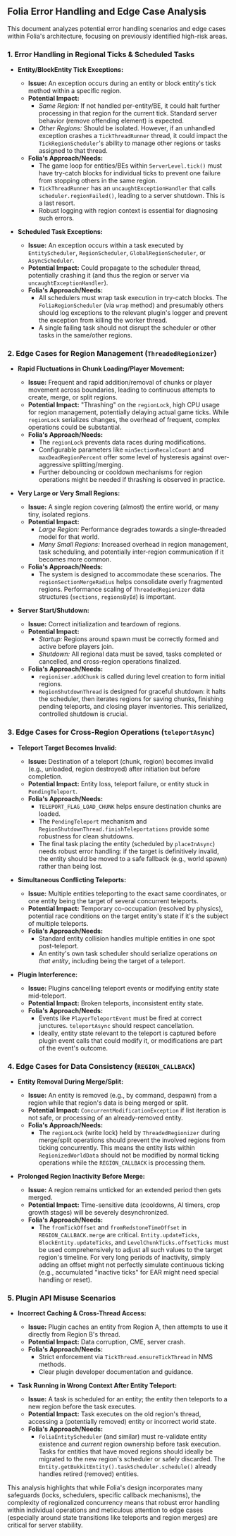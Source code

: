 ## Folia Error Handling and Edge Case Analysis

This document analyzes potential error handling scenarios and edge cases within Folia's architecture, focusing on previously identified high-risk areas.

### 1. Error Handling in Regional Ticks & Scheduled Tasks

*   **Entity/BlockEntity Tick Exceptions:**
    *   **Issue:** An exception occurs during an entity or block entity's tick method within a specific region.
    *   **Potential Impact:**
        *   *Same Region:* If not handled per-entity/BE, it could halt further processing in that region for the current tick. Standard server behavior (remove offending element) is expected.
        *   *Other Regions:* Should be isolated. However, if an unhandled exception crashes a `TickThreadRunner` thread, it could impact the `TickRegionScheduler`'s ability to manage other regions or tasks assigned to that thread.
    *   **Folia's Approach/Needs:**
        *   The game loop for entities/BEs within `ServerLevel.tick()` must have try-catch blocks for individual ticks to prevent one failure from stopping others in the same region.
        *   `TickThreadRunner` has an `uncaughtExceptionHandler` that calls `scheduler.regionFailed()`, leading to a server shutdown. This is a last resort.
        *   Robust logging with region context is essential for diagnosing such errors.

*   **Scheduled Task Exceptions:**
    *   **Issue:** An exception occurs within a task executed by `EntityScheduler`, `RegionScheduler`, `GlobalRegionScheduler`, or `AsyncScheduler`.
    *   **Potential Impact:** Could propagate to the scheduler thread, potentially crashing it (and thus the region or server via `uncaughtExceptionHandler`).
    *   **Folia's Approach/Needs:**
        *   All schedulers must wrap task execution in try-catch blocks. The `FoliaRegionScheduler` (via `wrap` method) and presumably others should log exceptions to the relevant plugin's logger and prevent the exception from killing the worker thread.
        *   A single failing task should not disrupt the scheduler or other tasks in the same/other regions.

### 2. Edge Cases for Region Management (`ThreadedRegionizer`)

*   **Rapid Fluctuations in Chunk Loading/Player Movement:**
    *   **Issue:** Frequent and rapid addition/removal of chunks or player movement across boundaries, leading to continuous attempts to create, merge, or split regions.
    *   **Potential Impact:** "Thrashing" on the `regionLock`, high CPU usage for region management, potentially delaying actual game ticks. While `regionLock` serializes changes, the overhead of frequent, complex operations could be substantial.
    *   **Folia's Approach/Needs:**
        *   The `regionLock` prevents data races during modifications.
        *   Configurable parameters like `minSectionRecalcCount` and `maxDeadRegionPercent` offer some level of hysteresis against over-aggressive splitting/merging.
        *   Further debouncing or cooldown mechanisms for region operations might be needed if thrashing is observed in practice.

*   **Very Large or Very Small Regions:**
    *   **Issue:** A single region covering (almost) the entire world, or many tiny, isolated regions.
    *   **Potential Impact:**
        *   *Large Region:* Performance degrades towards a single-threaded model for that world.
        *   *Many Small Regions:* Increased overhead in region management, task scheduling, and potentially inter-region communication if it becomes more common.
    *   **Folia's Approach/Needs:**
        *   The system is designed to accommodate these scenarios. The `regionSectionMergeRadius` helps consolidate overly fragmented regions. Performance scaling of `ThreadedRegionizer` data structures (`sections`, `regionsById`) is important.

*   **Server Start/Shutdown:**
    *   **Issue:** Correct initialization and teardown of regions.
    *   **Potential Impact:**
        *   *Startup:* Regions around spawn must be correctly formed and active before players join.
        *   *Shutdown:* All regional data must be saved, tasks completed or cancelled, and cross-region operations finalized.
    *   **Folia's Approach/Needs:**
        *   `regioniser.addChunk` is called during level creation to form initial regions.
        *   `RegionShutdownThread` is designed for graceful shutdown: it halts the scheduler, then iterates regions for saving chunks, finishing pending teleports, and closing player inventories. This serialized, controlled shutdown is crucial.

### 3. Edge Cases for Cross-Region Operations (`teleportAsync`)

*   **Teleport Target Becomes Invalid:**
    *   **Issue:** Destination of a teleport (chunk, region) becomes invalid (e.g., unloaded, region destroyed) after initiation but before completion.
    *   **Potential Impact:** Entity loss, teleport failure, or entity stuck in `PendingTeleport`.
    *   **Folia's Approach/Needs:**
        *   `TELEPORT_FLAG_LOAD_CHUNK` helps ensure destination chunks are loaded.
        *   The `PendingTeleport` mechanism and `RegionShutdownThread.finishTeleportations` provide some robustness for clean shutdowns.
        *   The final task placing the entity (scheduled by `placeInAsync`) needs robust error handling: if the target is definitively invalid, the entity should be moved to a safe fallback (e.g., world spawn) rather than being lost.

*   **Simultaneous Conflicting Teleports:**
    *   **Issue:** Multiple entities teleporting to the exact same coordinates, or one entity being the target of several concurrent teleports.
    *   **Potential Impact:** Temporary co-occupation (resolved by physics), potential race conditions on the target entity's state if it's the subject of multiple teleports.
    *   **Folia's Approach/Needs:**
        *   Standard entity collision handles multiple entities in one spot post-teleport.
        *   An entity's own task scheduler should serialize operations *on that entity*, including being the target of a teleport.

*   **Plugin Interference:**
    *   **Issue:** Plugins cancelling teleport events or modifying entity state mid-teleport.
    *   **Potential Impact:** Broken teleports, inconsistent entity state.
    *   **Folia's Approach/Needs:**
        *   Events like `PlayerTeleportEvent` must be fired at correct junctures. `teleportAsync` should respect cancellation.
        *   Ideally, entity state relevant to the teleport is captured before plugin event calls that could modify it, or modifications are part of the event's outcome.

### 4. Edge Cases for Data Consistency (`REGION_CALLBACK`)

*   **Entity Removal During Merge/Split:**
    *   **Issue:** An entity is removed (e.g., by command, despawn) from a region while that region's data is being merged or split.
    *   **Potential Impact:** `ConcurrentModificationException` if list iteration is not safe, or processing of an already-removed entity.
    *   **Folia's Approach/Needs:**
        *   The `regionLock` (write lock) held by `ThreadedRegionizer` during merge/split operations should prevent the involved regions from ticking concurrently. This means the entity lists within `RegionizedWorldData` should not be modified by normal ticking operations while the `REGION_CALLBACK` is processing them.

*   **Prolonged Region Inactivity Before Merge:**
    *   **Issue:** A region remains unticked for an extended period then gets merged.
    *   **Potential Impact:** Time-sensitive data (cooldowns, AI timers, crop growth stages) will be severely desynchronized.
    *   **Folia's Approach/Needs:**
        *   The `fromTickOffset` and `fromRedstoneTimeOffset` in `REGION_CALLBACK.merge` are critical. `Entity.updateTicks`, `BlockEntity.updateTicks`, and `LevelChunkTicks.offsetTicks` must be used comprehensively to adjust all such values to the target region's timeline. For very long periods of inactivity, simply adding an offset might not perfectly simulate continuous ticking (e.g., accumulated "inactive ticks" for EAR might need special handling or reset).

### 5. Plugin API Misuse Scenarios

*   **Incorrect Caching & Cross-Thread Access:**
    *   **Issue:** Plugin caches an entity from Region A, then attempts to use it directly from Region B's thread.
    *   **Potential Impact:** Data corruption, CME, server crash.
    *   **Folia's Approach/Needs:**
        *   Strict enforcement via `TickThread.ensureTickThread` in NMS methods.
        *   Clear plugin developer documentation and guidance.

*   **Task Running in Wrong Context After Entity Teleport:**
    *   **Issue:** A task is scheduled for an entity; the entity then teleports to a new region before the task executes.
    *   **Potential Impact:** Task executes on the old region's thread, accessing a (potentially removed) entity or incorrect world state.
    *   **Folia's Approach/Needs:**
        *   `FoliaEntityScheduler` (and similar) must re-validate entity existence and *current* region ownership before task execution. Tasks for entities that have moved regions should ideally be migrated to the new region's scheduler or safely discarded. The `Entity.getBukkitEntity().taskScheduler.schedule()` already handles retired (removed) entities.

This analysis highlights that while Folia's design incorporates many safeguards (locks, schedulers, specific callback mechanisms), the complexity of regionalized concurrency means that robust error handling within individual operations and meticulous attention to edge cases (especially around state transitions like teleports and region merges) are critical for server stability.
